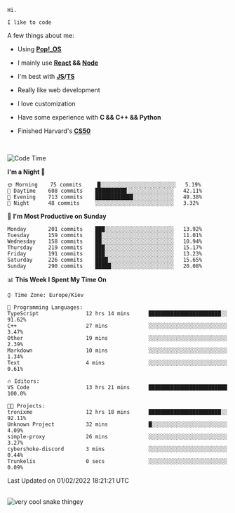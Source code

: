 ```
Hi.

I like to code
```

A few things about me:

-   Using **[Pop!\_OS](https://pop.system76.com/)**

-   I mainly use **[React](https://reactjs.org/) && [Node](https://nodejs.org/en/)**

-   I'm best with **[JS](https://www.javascript.com/)/[TS](https://www.typescriptlang.org/)**

-   Really like web development

-   I love customization

-   Have some experience with **C && C++ && Python**

-   Finished Harvard's **[CS50](https://cs50.harvard.edu)**

<br>

<!--START_SECTION:waka-->
![Code Time](http://img.shields.io/badge/Code%20Time-301%20hrs%209%20mins-blue)

**I'm a Night 🦉** 

```text
🌞 Morning    75 commits     █░░░░░░░░░░░░░░░░░░░░░░░░   5.19% 
🌆 Daytime    608 commits    ██████████░░░░░░░░░░░░░░░   42.11% 
🌃 Evening    713 commits    ████████████░░░░░░░░░░░░░   49.38% 
🌙 Night      48 commits     ░░░░░░░░░░░░░░░░░░░░░░░░░   3.32%

```
📅 **I'm Most Productive on Sunday** 

```text
Monday       201 commits    ███░░░░░░░░░░░░░░░░░░░░░░   13.92% 
Tuesday      159 commits    ██░░░░░░░░░░░░░░░░░░░░░░░   11.01% 
Wednesday    158 commits    ██░░░░░░░░░░░░░░░░░░░░░░░   10.94% 
Thursday     219 commits    ███░░░░░░░░░░░░░░░░░░░░░░   15.17% 
Friday       191 commits    ███░░░░░░░░░░░░░░░░░░░░░░   13.23% 
Saturday     226 commits    ████░░░░░░░░░░░░░░░░░░░░░   15.65% 
Sunday       290 commits    █████░░░░░░░░░░░░░░░░░░░░   20.08%

```


📊 **This Week I Spent My Time On** 

```text
⌚︎ Time Zone: Europe/Kiev

💬 Programming Languages: 
TypeScript               12 hrs 14 mins      ███████████████████████░░   91.62% 
C++                      27 mins             ░░░░░░░░░░░░░░░░░░░░░░░░░   3.47% 
Other                    19 mins             ░░░░░░░░░░░░░░░░░░░░░░░░░   2.39% 
Markdown                 10 mins             ░░░░░░░░░░░░░░░░░░░░░░░░░   1.34% 
Text                     4 mins              ░░░░░░░░░░░░░░░░░░░░░░░░░   0.61%

🔥 Editors: 
VS Code                  13 hrs 21 mins      █████████████████████████   100.0%

🐱‍💻 Projects: 
tronixme                 12 hrs 18 mins      ███████████████████████░░   92.11% 
Unknown Project          32 mins             █░░░░░░░░░░░░░░░░░░░░░░░░   4.09% 
simple-proxy             26 mins             ░░░░░░░░░░░░░░░░░░░░░░░░░   3.27% 
cybershoke-discord       3 mins              ░░░░░░░░░░░░░░░░░░░░░░░░░   0.44% 
Trunkelis                0 secs              ░░░░░░░░░░░░░░░░░░░░░░░░░   0.09%

```


 Last Updated on 01/02/2022 18:21:21 UTC
<!--END_SECTION:waka-->

<br>

<img title="" src="https://raw.githubusercontent.com/Trunkelis/Trunkelis/output/github-contribution-grid-snake.svg" alt="very cool snake thingey" data-align="left">
